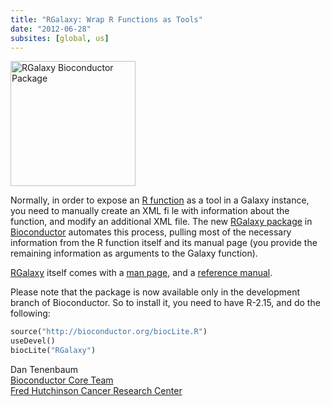 ```yaml
---
title: "RGalaxy: Wrap R Functions as Tools"
date: "2012-06-28"
subsites: [global, us]
---
```

<div class='right'><a href='http://bioconductor.org/packages/2.11/bioc/html/RGalaxy.html'><img src="/images/logos/BioconductorLogo.gif" alt="RGalaxy Bioconductor Package" width="200" /></a></div>

Normally, in order to expose an [R function](http://www.r-project.org/) as a tool in a Galaxy instance, you need to manually create an XML fi
le with information about the function, and modify an additional XML
file.  The new [RGalaxy package](http://bioconductor.org/packages/2.11/bioc/html/RGalaxy.html) in [Bioconductor](http://bioconductor.org/) automates this process, pulling most of the necessary information from the R function itself and its manual page (you provide the remaining information as arguments to the Galaxy function).

[RGalaxy](http://bioconductor.org/packages/2.11/bioc/html/RGalaxy.html) itself comes with a [man page](http://bioconductor.org/packages/2.11/bioc/vignettes/RGalaxy/inst/doc/Rgalaxy-vignette.pdf), and a [reference manual](http://bioconductor.org/packages/2.11/bioc/manuals/RGalaxy/man/RGalaxy.pdf).

Please note that the package is now available only in the development branch of Bioconductor. So to install it, you need to have R-2.15, and do the following:

```python
source("http://bioconductor.org/biocLite.R")
useDevel()
biocLite("RGalaxy")
```


Dan Tenenbaum<br />
[Bioconductor Core Team](http://www.bioconductor.org/about/core-team/)<br />
[Fred Hutchinson Cancer Research Center](http://www.fhcrc.org/)
